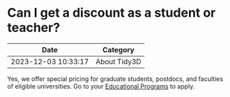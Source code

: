 # Can I get a discount as a student or teacher?

| Date       | Category    |
|------------|-------------|
| 2023-12-03 10:33:17 | About Tidy3D |


Yes, we offer special pricing for graduate students, postdocs, and faculties of eligible universities. Go to your <a href="https://www.flexcompute.com/tidy3d/educational-programs">Educational Programs</a> to apply.
